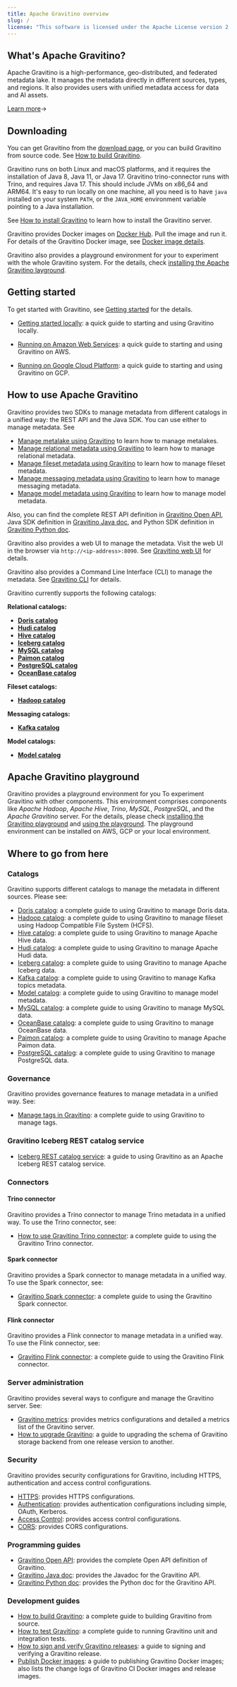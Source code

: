 ```yaml
---
title: Apache Gravitino overview
slug: /
license: "This software is licensed under the Apache License version 2."
---
```


## What's Apache Gravitino?

Apache Gravitino is a high-performance, geo-distributed, and federated metadata lake.
It manages the metadata directly in different sources, types, and regions.
It also provides users with unified metadata access for data and AI assets.

[Learn more](./overview.md)&rarr;

## Downloading

You can get Gravitino from the [download page](https://gravitino.apache.org/downloads),
or you can build Gravitino from source code. See [How to build Gravitino](./develop/how-to-build.md).

Gravitino runs on both Linux and macOS platforms, and it requires the installation of
Java 8, Java 11, or Java 17. Gravitino trino-connector runs with Trino, and requires Java 17.
This should include JVMs on x86_64 and ARM64.
It's easy to run locally on one machine, all you need is to have `java` installed on
your system `PATH`, or the `JAVA_HOME` environment variable pointing to a Java installation.

See [How to install Gravitino](./install/install.md) to learn how to install the Gravitino server.

Gravitino provides Docker images on [Docker Hub](https://hub.docker.com/u/apache).
Pull the image and run it.
For details of the Gravitino Docker image, see [Docker image details](./develop/docker-image-details.md).

Gravitino also provides a playground environment for your to experiment with the whole Gravitino system.
For the details, check [installing the Apache Gravitino layground](./playground/install.md).

## Getting started

To get started with Gravitino, see [Getting started](./getting-started/index.md) for the details.

* [Getting started locally](./getting-started/index.md#local):
  a quick guide to starting and using Gravitino locally.

* [Running on Amazon Web Services](./getting-started/index.md#aws):
  a quick guide to starting and using Gravitino on AWS.

* [Running on Google Cloud Platform](./getting-started/index.md#gcp):
  a quick guide to starting and using Gravitino on GCP.

## How to use Apache Gravitino

Gravitino provides two SDKs to manage metadata from different catalogs in a unified way:
the REST API and the Java SDK.
You can use either to manage metadata. See

* [Manage metalake using Gravitino](./admin/metalake.md) to learn how to manage metalakes.
* [Manage relational metadata using Gravitino](./metadata/relational.md)
  to learn how to manage relational metadata.
* [Manage fileset metadata using Gravitino](./metadata/fileset.md) to learn
  how to manage fileset metadata.
* [Manage messaging metadata using Gravitino](./metadata/messaging.md) to learn how to manage
  messaging metadata.
* [Manage model metadata using Gravitino](./metadata/model.md) to learn how to manage
  model metadata.

Also, you can find the complete REST API definition in [Gravitino Open API](./api/rest/gravitino-rest-api),
Java SDK definition in [Gravitino Java doc](pathname:///docs/0.9.0-incubating-SNAPSHOT/api/java/index.html),
and Python SDK definition in [Gravitino Python doc](pathname:///docs/0.9.0-incubating-SNAPSHOT/api/python/index.html).

Gravitino also provides a web UI to manage the metadata.
Visit the web UI in the browser via `http://<ip-address>:8090`.
See [Gravitino web UI](./client/webui.md) for details.

Gravitino also provides a Command Line Interface (CLI) to manage the metadata.
See [Gravitino CLI](./client/cli.md) for details.

Gravitino currently supports the following catalogs:

**Relational catalogs:**

* [**Doris catalog**](./catalogs/relational/jdbc/doris.md)
* [**Hudi catalog**](./catalogs/relational/lakehouse/hudi.md)
* [**Hive catalog**](./catalogs/relational/hive/index.md)
* [**Iceberg catalog**](./catalogs/relational/lakehouse/iceberg.md)
* [**MySQL catalog**](./catalogs/relational/jdbc/mysql.md)
* [**Paimon catalog**](./catalogs/relational/lakehouse/paimon.md)
* [**PostgreSQL catalog**](./catalogs/relational/jdbc/postgresql.md)
* [**OceanBase catalog**](./catalogs/relational/jdbc/oceanbase.md)

**Fileset catalogs:**

* [**Hadoop catalog**](./catalogs/fileset/hadoop/index.md)

**Messaging catalogs:**

* [**Kafka catalog**](./catalogs/messaging/kafka/index.md)

**Model catalogs:**

* [**Model catalog**](./catalogs/model/index.md)

## Apache Gravitino playground

Gravitino provides a playground environment for you To experiment Gravitino with other components.
This environment comprises components like *Apache Hadoop*, *Apache Hive*, *Trino*, *MySQL*, *PostgreSQL*,
and the *Apache Gravitino* server.
For the details, please check [installing the Gravitino playground](./playground/install.md)
and [using the playground](./playground/using-the-playground.md).
The playground environment can be installed on AWS, GCP or your local environment.

## Where to go from here

### Catalogs

Gravitino supports different catalogs to manage the metadata in different sources. Please see:

* [Doris catalog](./catalogs/relational/jdbc/doris.md): a complete guide to using Gravitino to manage Doris data.
* [Hadoop catalog](./catalogs/fileset/hadoop/index.md): a complete guide to using Gravitino to manage fileset
  using Hadoop Compatible File System (HCFS).
* [Hive catalog](./catalogs/relational/hive/index.md): a complete guide to using Gravitino to manage Apache Hive data.
* [Hudi catalog](./catalogs/relational/lakehouse/hudi.md): a complete guide to using Gravitino to manage Apache Hudi data.
* [Iceberg catalog](./catalogs/relational/lakehouse/iceberg.md): a complete guide to using Gravitino to manage Apache Iceberg data.
* [Kafka catalog](./catalogs/messaging/kafka/index.md): a complete guide to using Gravitino to manage Kafka topics metadata.
* [Model catalog](./catalogs/model/index.md): a complete guide to using Gravitino to manage model metadata.
* [MySQL catalog](./catalogs/relational/jdbc/mysql.md): a complete guide to using Gravitino to manage MySQL data.
* [OceanBase catalog](./catalogs/relational/jdbc/oceanbase.md): a complete guide to using Gravitino to manage OceanBase data.
* [Paimon catalog](./catalogs/relational/lakehouse/paimon.md): a complete guide to using Gravitino to manage Apache Paimon data.
* [PostgreSQL catalog](./catalogs/relational/jdbc/postgresql.md): a complete guide to using Gravitino to manage PostgreSQL data.

### Governance

Gravitino provides governance features to manage metadata in a unified way. See:

* [Manage tags in Gravitino](./metadata/tags.md): a complete guide to using Gravitino
  to manage tags.

### Gravitino Iceberg REST catalog service

* [Iceberg REST catalog service](./iceberg-rest-service.md): a guide to using Gravitino
  as an Apache Iceberg REST catalog service.

### Connectors

#### Trino connector

Gravitino provides a Trino connector to manage Trino metadata in a unified way. To use the Trino connector, see:

* [How to use Gravitino Trino connector](./connectors/trino/index.md): a complete guide to using the Gravitino Trino connector.

#### Spark connector

Gravitino provides a Spark connector to manage metadata in a unified way. To use the Spark connector, see:

* [Gravitino Spark connector](./connectors/spark/index.md): a complete guide to using the Gravitino Spark connector.

#### Flink connector

Gravitino provides a Flink connector to manage metadata in a unified way. To use the Flink connector, see:

* [Gravitino Flink connector](./connectors/flink/index.md): a complete guide to using the Gravitino Flink connector.

### Server administration

Gravitino provides several ways to configure and manage the Gravitino server. See:

* [Gravitino metrics](./metrics.md): provides metrics configurations and detailed a metrics list
  of the Gravitino server.
* [How to upgrade Gravitino](./how-to-upgrade.md): a guide to upgrading the schema of Gravitino storage backend from one release version to another.

### Security

Gravitino provides security configurations for Gravitino, including HTTPS, authentication and access control configurations.

* [HTTPS](./security/how-to-use-https.md): provides HTTPS configurations.
* [Authentication](./security/how-to-authenticate.md): provides authentication configurations including simple, OAuth, Kerberos.
* [Access Control](./security/access-control.md): provides access control configurations.
* [CORS](./security/how-to-use-cors.md): provides CORS configurations.

### Programming guides

* [Gravitino Open API](./api/rest/gravitino-rest-api): provides the complete Open API definition of Gravitino.
* [Gravitino Java doc](pathname:///docs/0.9.0-incubating-SNAPSHOT/api/java/index.html): provides the Javadoc for the Gravitino API.
* [Gravitino Python doc](pathname:///docs/0.9.0-incubating-SNAPSHOT/api/python/index.html): provides the Python doc for the Gravitino API.

### Development guides

* [How to build Gravitino](./develop/how-to-build.md): a complete guide to building Gravitino from source.
* [How to test Gravitino](./develop/testing.md): a complete guide to running Gravitino unit and integration tests.
* [How to sign and verify Gravitino releases](./develop/release-signing.md): a guide to signing and verifying
  a Gravitino release.
* [Publish Docker images](./develop/publish-docker-images.md): a guide to publishing Gravitino Docker images;
  also lists the change logs of Gravitino CI Docker images and release images.

<img src="https://analytics.apache.org/matomo.php?idsite=62&rec=1&bots=1&action_name=Overview" alt="" />

